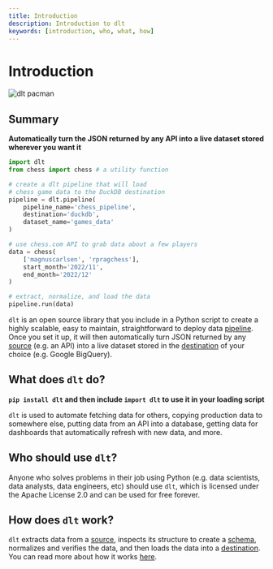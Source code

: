 ```yaml
---
title: Introduction
description: Introduction to dlt
keywords: [introduction, who, what, how]
---
```


# Introduction

![dlt pacman](/img/dlt-pacman.gif)

## Summary

**Automatically turn the JSON returned by any API into a live dataset stored wherever you want it**

```python
import dlt
from chess import chess # a utility function

# create a dlt pipeline that will load
# chess game data to the DuckDB destination
pipeline = dlt.pipeline(
    pipeline_name='chess_pipeline',
    destination='duckdb',
    dataset_name='games_data'
)

# use chess.com API to grab data about a few players
data = chess(
    ['magnuscarlsen', 'rpragchess'],
    start_month='2022/11',
    end_month='2022/12'
)

# extract, normalize, and load the data
pipeline.run(data)
```

`dlt` is an open source library that you include in a Python script to create a highly
scalable, easy to maintain, straightforward to deploy data [pipeline](general-usage/glossary.md#pipeline).
Once you set it up, it will then automatically turn JSON returned by any
[source](general-usage/glossary.md#source) (e.g. an API) into a live dataset stored in the
[destination](general-usage/glossary.md#destination) of your choice (e.g. Google BigQuery).

## What does `dlt` do?

**`pip install dlt` and then include `import dlt` to use it in your loading script**

`dlt` is used to automate fetching data for others, copying production data to somewhere else, putting data from an API into a database, getting data for dashboards that automatically refresh with new data, and more.

## Who should use `dlt`?

Anyone who solves problems in their job using Python (e.g. data scientists, data analysts, data engineers, etc) should use `dlt`, which is licensed under the Apache License 2.0 and can be used for free forever.

## How does `dlt` work?

`dlt` extracts data from a [source](general-usage/glossary.md#source), inspects its structure to create a [schema](general-usage/glossary.md#schema), normalizes and verifies the data,
and then loads the data into a [destination](general-usage/glossary.md#destination).
You can read more about how it works [here](./how-dlt-works.md).
